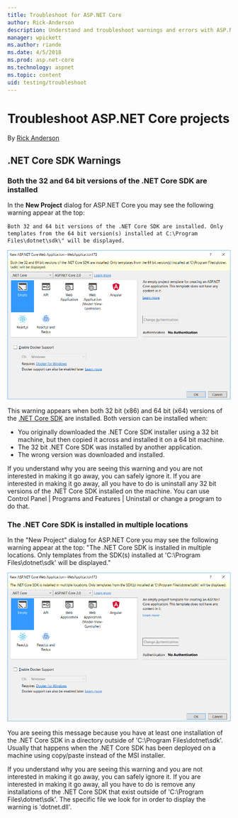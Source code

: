 ```yaml
---
title: Troubleshoot for ASP.NET Core
author: Rick-Anderson
description: Understand and troubleshoot warnings and errors with ASP.NET Core projects.
manager: wpickett
ms.author: riande
ms.date: 4/5/2018
ms.prod: asp.net-core
ms.technology: aspnet
ms.topic: content
uid: testing/troubleshoot
---
```

# Troubleshoot ASP.NET Core projects

By [Rick Anderson](https://twitter.com/RickAndMSFT)

## .NET Core SDK  Warnings

### Both the 32 and 64 bit versions of the .NET Core SDK are installed
In the **New Project** dialog for ASP.NET Core you may see the following warning appear at the top: 

    Both 32 and 64 bit versions of the .NET Core SDK are installed. Only templates from the 64 bit version(s) installed at C:\Program Files\dotnet\sdk\" will be displayed.

![A screenshot of the OneASP.NET dialog showing the warning message](troubleshoot/_static/both32and64bit.png)

This warning appears when both 32 bit (x86) and 64 bit (x64) versions of the [.NET Core SDK](https://www.microsoft.com/net/download/all) are installed. Both version can be installed when:

* You originally downloaded the .NET Core SDK installer using a 32 bit machine, but then copied it across and installed it on a 64 bit machine. 
* The 32 bit .NET Core SDK was installed by another application.
* The wrong version was downloaded and installed.

If you understand why you are seeing this warning and you are not interested in making it go away, you can safely ignore it. If you are interested in making it go away, all you have to do is uninstall any 32 bit versions of the .NET Core SDK installed on the machine. You can use Control Panel | Programs and Features | Uninstall or change a program to do that.

### The .NET Core SDK is installed in multiple locations
In the "New Project" dialog for ASP.NET Core you may see the following warning appear at the top: "The .NET Core SDK is installed in multiple locations. Only templates from the SDK(s) installed at 'C:\Program Files\dotnet\sdk\' will be displayed."

![A screenshot of the OneASP.NET dialog showing the warning message](troubleshoot/_static/multiplelocations.png)


You are seeing this message because you have at least one installation of the .NET Core SDK in a directory outside of 'C:\Program Files\dotnet\sdk\'. Usually that happens when the .NET Core SDK has been deployed on a machine using copy/paste instead of the MSI installer.

If you understand why you are seeing this warning and you are not interested in making it go away, you can safely ignore it. If you are interested in making it go away, all you have to do is remove any installations of the .NET Core SDK that exist outside of 'C:\Program Files\dotnet\sdk\'. The specific file we look for in order to display the warning is 'dotnet.dll'.

